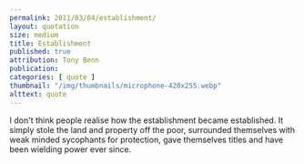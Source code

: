 ```yaml
---
permalink: 2011/03/04/establishment/
layout: quotation
size: medium
title: Establishment
published: true
attribution: Tony Benn
publication:
categories: [ quote ]
thumbnail: "/img/thumbnails/microphone-420x255.webp"
alttext: quote
---
```


I don't think people realise how the establishment became established. 
It simply stole the land and property off the poor, surrounded 
themselves with weak minded sycophants for protection, gave themselves 
titles and have been wielding power ever since.
